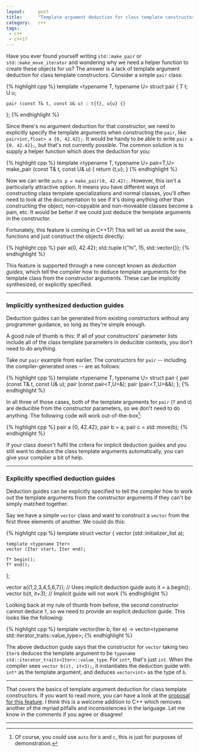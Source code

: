 ```yaml
---
layout:     post
title:      "Template argument deduction for class template constructors"
category:   c++
tags:
 - c++
 - c++17
---
```


Have you ever found yourself writing `std::make_pair` or `std::make_move_iterator` and wondering why we need a helper function to create these objects for us? The answer is a lack of template argument deduction for class template constructors. Consider a simple `pair` class:

{% highlight cpp %}
template <typename T, typename U>
struct pair {
    T t;
    U u;

    pair (const T& t, const U& u) : t{t}, u{u} {}
};
{% endhighlight %}

Since there's no argument deduction for that constructor, we need to explicitly specify the template arguments when constructing the `pair`, like `pair<int,float> a {0, 42.42};`. It would be handy to be able to write `pair a {0, 42.42};`, but that's not currently possible. The common solution is to supply a helper function which does the deduction for you:

{% highlight cpp %}
template <typename T, typename U>
pair<T,U> make_pair (const T& t, const U& u) {
    return {t,u};
}
{% endhighlight %}

Now we can write `auto p = make_pair(0, 42.42);`. However, this isn't a particularly attractive option. It means you have different ways of constructing class template specializations and normal classes, you'll often need to look at the documentation to see if it's doing anything other than constructing the object, non-copyable and non-moveable classes become a pain, etc. It would be better if we could just deduce the template arguments in the constructor.

Fortunately, this feature is coming in C++17! This will let us avoid the `make_` functions and just construct the objects directly:

{% highlight cpp %}
pair a{0, 42.42};
std::tuple t{"hi", 15, std::vector<int>{}};
{% endhighlight %}

This feature is supported through a new concept known as *deduction guides*, which tell the compiler how to deduce template arguments for the template class from the constructor arguments. These can be implicitly synthesized, or explicitly specified.

-----------------

### Implicitly synthesized deduction guides

Deduction guides can be generated from existing constructors without any programmer guidance, so long as they're simple enough.

A good rule of thumb is this: If all of your constructors' parameter lists include all of the class template parameters in deducible contexts, you don't need to do anything.

Take our `pair` example from earlier. The constructors for `pair` -- including the compiler-generated ones -- are as follows:

{% highlight cpp %}
template <typename T, typename U>
struct pair {
    pair (const T& t, const U& u);
    pair (const pair<T,U>&);
    pair (pair<T,U>&&);
};
{% endhighlight %}

In all three of those cases, both of the template arguments for `pair` (`T` and `U`) are deducible from the constructor parameters, so we don't need to do anything. The following code will work out-of-the-box[^1]:

[^1]: Of course, you could use `auto` for `b` and `c`, this is just for purposes of demonstration.

{% highlight cpp %}
pair a {0, 42.42};
pair b = a;
pair c = std::move(b);
{% endhighlight %}

If your class doesn't fulfil the critera for implicit deduction guides and you still want to deduce the class template arguments automatically, you can give your compiler a bit of help.

-----------------

### Explicitly specified deduction guides

Deduction guides can be explicitly specified to tell the compiler how to work out the template arguments from the constructor arguments if they can't be simply matched together.

Say we have a simple `vector` class and want to construct a `vector` from the first three elements of another. We could do this:

{% highlight cpp %}
template <typename T>
struct vector {
    vector (std::initializer_list<T> a);
    
    template <typename Iter>
    vector (Iter start, Iter end);
    
    T* begin();
    T* end();
};

vector a({1,2,3,4,5,6,7}); // Uses implicit deduction guide
auto it = a.begin();
vector b(it, it+3);        // Implicit guide will not work
{% endhighlight %}

Looking back at my rule of thumb from before, the second constructor cannot deduce `T`, so we need to provide an explicit deduction guide. This looks like the following:

{% highlight cpp %}
template<typename Iter> 
vector(Iter b, Iter e) -> vector<typename std::iterator_traits<Iter>::value_type>;
{% endhighlight %}

The above deduction guide says that the constructor for `vector` taking two `Iter`s deduces the template argument to be `typename std::iterator_traits<Iter>::value_type`. For `int*`, that's just `int`. When the compiler sees `vector b(it, it+3);`, it instantiates the deduction guide with `int*` as the template argument, and deduces `vector<int>` as the type of `b`.

----------------

That covers the basics of template argument deduction for class template constructors. If you want to read more, you can have a look at the [proposal for this feature](http://www.open-std.org/jtc1/sc22/wg21/docs/papers/2016/p0091r3.html). I think this is a welcome addition to C++ which removes another of the myriad pitfalls and inconsistencies in the language. Let me know in the comments if you agree or disagree!

----------------
